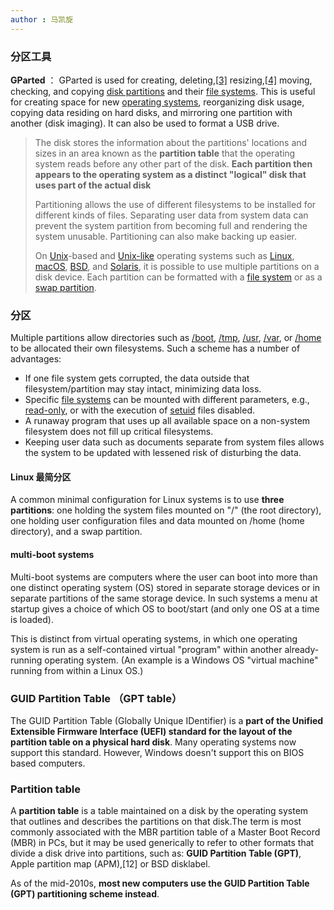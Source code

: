 ```yaml
---
author : 马凯旋
---
```


### 分区工具

**GParted** ：  GParted is used for creating, deleting,[[3\]](https://en.wikipedia.org/wiki/GParted#cite_note-3) resizing,[[4\]](https://en.wikipedia.org/wiki/GParted#cite_note-4) moving, checking, and copying [disk partitions](https://en.wikipedia.org/wiki/Partition_(computing)) and their [file systems](https://en.wikipedia.org/wiki/File_systems). This is useful for creating space for new [operating systems](https://en.wikipedia.org/wiki/Operating_systems), reorganizing disk usage, copying data residing on hard disks, and  mirroring one partition with another (disk imaging). It can also be used to format a USB drive.

> The disk stores the information about the partitions' locations and  sizes in an area known as the **partition table** that the operating system  reads before any other part of the disk.   **Each partition then appears to the operating system as a distinct "logical" disk that uses part of the actual disk**
>
> Partitioning allows the use of different filesystems to be installed for different kinds of files.   Separating user data from system data can prevent the system partition from becoming full and rendering the system unusable. Partitioning can also make backing up easier.
>
> On [Unix](https://en.wikipedia.org/wiki/Unix)-based and [Unix-like](https://en.wikipedia.org/wiki/Unix-like) operating systems such as [Linux](https://en.wikipedia.org/wiki/Linux), [macOS](https://en.wikipedia.org/wiki/MacOS), [BSD](https://en.wikipedia.org/wiki/BSD), and [Solaris](https://en.wikipedia.org/wiki/Solaris_(operating_system)), it is possible to use multiple partitions on a disk device. Each partition can be formatted with a [file system](https://en.wikipedia.org/wiki/File_system) or as a [swap partition](https://en.wikipedia.org/wiki/Swap_partition).



### 分区

Multiple partitions allow directories such as [/boot](https://en.wikipedia.org/wiki//boot), [/tmp](https://en.wikipedia.org/wiki//tmp), [/usr](https://en.wikipedia.org/wiki//usr), [/var](https://en.wikipedia.org/wiki//var), or [/home](https://en.wikipedia.org/wiki//home) to be allocated their own filesystems. Such a scheme has a number of advantages:

- If one file system gets corrupted, the data outside that filesystem/partition may stay intact, minimizing data loss.
- Specific [file systems](https://en.wikipedia.org/wiki/File_system) can be mounted with different parameters, e.g., [read-only](https://en.wikipedia.org/wiki/File_system_permissions), or with the execution of [setuid](https://en.wikipedia.org/wiki/Setuid) files disabled.
- A runaway program that uses up all available space on a non-system filesystem does not fill up critical filesystems.
- Keeping user data such as documents separate from system files  allows the system to be updated with lessened risk of disturbing the  data.

#### Linux 最简分区
A common minimal configuration for Linux systems is to use **three partitions**: one holding the system files mounted on "/" (the root directory), one holding user configuration files and data mounted on /home (home directory), and a swap partition. 

#### multi-boot systems
Multi-boot systems are computers where the user can boot into more than one distinct operating system (OS) stored in separate storage devices or in separate partitions of the same storage device. In such systems a menu at startup gives a choice of which OS to boot/start (and only one OS at a time is loaded).

This is distinct from virtual operating systems, in which one operating system is run as a self-contained virtual "program" within another already-running operating system. (An example is a Windows OS "virtual machine" running from within a Linux OS.) 

### GUID Partition Table （GPT table）
The GUID Partition Table (Globally Unique IDentifier) is a **part of the Unified Extensible Firmware Interface (UEFI) standard for the layout of the partition table on a physical hard disk**. Many operating systems now support this standard. However, Windows doesn't support this on BIOS based computers.

### Partition table
A **partition table** is a table maintained on a disk by the operating system that outlines and describes the partitions on that disk.The term is most commonly associated with the MBR partition table of a Master Boot Record (MBR) in PCs, but it may be used generically to refer to other formats that divide a disk drive into partitions, such as: **GUID Partition Table (GPT)**, Apple partition map (APM),[12] or BSD disklabel.

As of the mid-2010s, **most new computers use the GUID Partition Table (GPT) partitioning scheme instead**.
